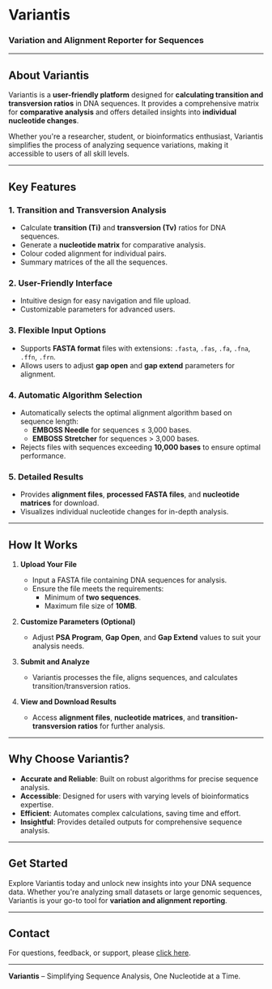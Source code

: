 # **Variantis**  
### **Variation and Alignment Reporter for Sequences**  

---

## **About Variantis**  

Variantis is a **user-friendly platform** designed for **calculating transition and transversion ratios** in DNA sequences. It provides a comprehensive matrix for **comparative analysis** and offers detailed insights into **individual nucleotide changes**.  

Whether you're a researcher, student, or bioinformatics enthusiast, Variantis simplifies the process of analyzing sequence variations, making it accessible to users of all skill levels.  

---

## **Key Features**  

### **1. Transition and Transversion Analysis**  
- Calculate **transition (Ti)** and **transversion (Tv)** ratios for DNA sequences.  
- Generate a **nucleotide matrix** for comparative analysis.  
- Colour coded  alignment for individual pairs.
- Summary matrices of the all the sequences.

### **2. User-Friendly Interface**  
- Intuitive design for easy navigation and file upload.  
- Customizable parameters for advanced users.  

### **3. Flexible Input Options**  
- Supports **FASTA format** files with extensions: `.fasta`, `.fas`, `.fa`, `.fna`, `.ffn`, `.frn`.  
- Allows users to adjust **gap open** and **gap extend** parameters for alignment.  

### **4. Automatic Algorithm Selection**  
- Automatically selects the optimal alignment algorithm based on sequence length:  
  - **EMBOSS Needle** for sequences ≤ 3,000 bases.  
  - **EMBOSS Stretcher** for sequences > 3,000 bases.  
- Rejects files with sequences exceeding **10,000 bases** to ensure optimal performance.  

### **5. Detailed Results**  
- Provides **alignment files**, **processed FASTA files**, and **nucleotide matrices** for download.  
- Visualizes individual nucleotide changes for in-depth analysis.  

---

## **How It Works**  

1. **Upload Your File**  
   - Input a FASTA file containing DNA sequences for analysis.  
   - Ensure the file meets the requirements:  
     - Minimum of **two sequences**.  
     - Maximum file size of **10MB**.  

2. **Customize Parameters (Optional)**  
   - Adjust **PSA Program**, **Gap Open**, and **Gap Extend** values to suit your analysis needs.  

3. **Submit and Analyze**  
   - Variantis processes the file, aligns sequences, and calculates transition/transversion ratios.  

4. **View and Download Results**  
   - Access **alignment files**, **nucleotide matrices**, and **transition-transversion ratios** for further analysis.  

---

## **Why Choose Variantis?**  

- **Accurate and Reliable**: Built on robust algorithms for precise sequence analysis.  
- **Accessible**: Designed for users with varying levels of bioinformatics expertise.  
- **Efficient**: Automates complex calculations, saving time and effort.  
- **Insightful**: Provides detailed outputs for comprehensive sequence analysis.  

---

## **Get Started**  

Explore  Variantis today and unlock new insights into your DNA sequence data. Whether you're analyzing small datasets or large genomic sequences, Variantis is your go-to tool for **variation and alignment reporting**.  

---

## **Contact**  

For questions, feedback, or support, please [click here](https://project.iith.ac.in/sharmaglab/variantis/about).

---

**Variantis** – Simplifying Sequence Analysis, One Nucleotide at a Time.  